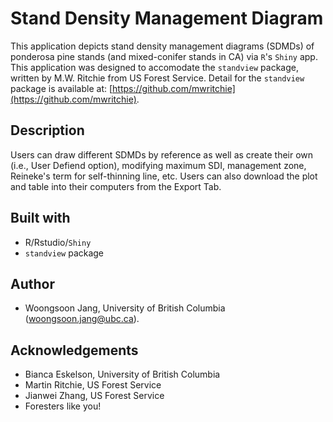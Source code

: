 # Stand Density Management Diagram

This application depicts stand density management diagrams (SDMDs) of ponderosa pine stands (and mixed-conifer stands in CA) via `R`'s `Shiny` app. This application was designed to accomodate the `standview` package, written by M.W. Ritchie from US Forest Service. Detail for the `standview` package is available at: [https://github.com/mwritchie](https://github.com/mwritchie).

## Description

Users can draw different SDMDs by reference as well as create their own (i.e., User Defiend option), modifying maximum SDI, management zone, Reineke's term for self-thinning line, etc. Users can also download the plot and table into their computers from the Export Tab. 

## Built with
* R/Rstudio/`Shiny`
* `standview` package

## Author
* Woongsoon Jang, University of British Columbia (<woongsoon.jang@ubc.ca>).

## Acknowledgements
* Bianca Eskelson, University of British Columbia
* Martin Ritchie, US Forest Service
* Jianwei Zhang, US Forest Service
* Foresters like you!


